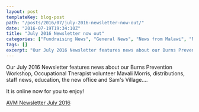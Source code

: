 ```yaml
---
layout: post
templateKey: blog-post
path: "/posts/2016/07/july-2016-newsletter-now-out/"
date: "2016-07-19T19:34:10Z"
title: "July 2016 Newsletter now out"
categories: ["Fundraising News", "General News", "News from Malawi", "News from the UK", "Newsletters", "Projects"]
tags: []
excerpt: "Our July 2016 Newsletter features news about our Burns Prevention Workshop, Occupational Therapist ..."
---
```


Our July 2016 Newsletter features news about our Burns Prevention Workshop, Occupational Therapist volunteer Mavali Morris, distributions, staff news, education, the new office and Sam's Village....

It is online now for you to enjoy!

[AVM Newsletter July 2016](http://www.africanvision.org.uk/africa-vision-news/wp-content/uploads/2016/07/AVM-Newsletter-July-2016.pdf)